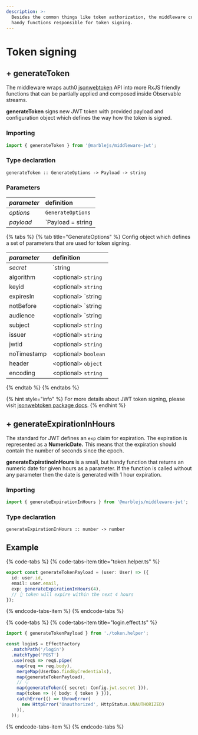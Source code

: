 ```yaml
---
description: >-
  Besides the common things like token authorization, the middleware comes with
  handy functions responsible for token signing.
---
```


# Token signing

## + **generateToken**

The middleware wraps auth0 [jsonwebtoken](https://github.com/auth0/node-jsonwebtoken) API into more RxJS friendly functions that can be partially applied and composed inside Observable streams.

**generateToken** signs new JWT token with provided payload and configuration object which defines the way how the token is signed. 

### Importing

```typescript
import { generateToken } from '@marblejs/middleware-jwt';
```

### Type declaration

```text
generateToken :: GenerateOptions -> Payload -> string
```

### Parameters

| _parameter_ | definition |
| :--- | :--- |
| _options_ | `GenerateOptions` |
| _payload_ | `Payload = string | object | Buffer` |

{% tabs %}
{% tab title="GenerateOptions" %}
Config object which defines a set of parameters that are used for token signing.

| _parameter_ | definition |
| :--- | :--- |
| _secret_ |  `string | Buffer` |
| algorithm | &lt;optional&gt; `string` |
| keyid | &lt;optional&gt; `string` |
| expiresIn | &lt;optional&gt; `string | number` |
| notBefore | &lt;optional&gt; `string | number` |
| audience | &lt;optional&gt; `string | string[]` |
| subject | &lt;optional&gt; `string` |
| issuer | &lt;optional&gt; `string` |
| jwtid | &lt;optional&gt; `string` |
| noTimestamp | &lt;optional&gt; `boolean` |
| header | &lt;optional&gt; `object` |
| encoding | &lt;optional&gt; `string` |
{% endtab %}
{% endtabs %}

{% hint style="info" %}
For more details about JWT token signing, please visit [jsonwebtoken package docs](https://github.com/auth0/node-jsonwebtoken).
{% endhint %}

## + **generateExpirationInHours**

The standard for JWT defines an `exp` claim for expiration. The expiration is represented as a **NumericDate.** This means that the expiration should contain the number of seconds since the epoch.

**generateExpiratinoInHours** is a small, but handy function that returns an numeric date for given hours as a parameter. If the function is called without any parameter then the date is generated with 1 hour expiration.

### Importing

```typescript
import { generateExpirationInHours } from '@marblejs/middleware-jwt';
```

### Type declaration

```text
generateExpirationInHours :: number -> number
```

## **Example**

{% code-tabs %}
{% code-tabs-item title="token.helper.ts" %}
```typescript
export const generateTokenPayload = (user: User) => ({
  id: user.id,
  email: user.email,
  exp: generateExpirationInHours(4), 
  // 👆 token will expire within the next 4 hours
});
```
{% endcode-tabs-item %}
{% endcode-tabs %}

{% code-tabs %}
{% code-tabs-item title="login.effect.ts" %}
```typescript
import { generateTokenPayload } from './token.helper';

const login$ = EffectFactory
  .matchPath('/login')
  .matchType('POST')
  .use(req$ => req$.pipe(
    map(req => req.body),
    mergeMap(UserDao.findByCredentials),
    map(generateTokenPayload),
    // 👇
    map(generateToken({ secret: Config.jwt.secret })),
    map(token => ({ body: { token } })),
    catchError(() => throwError(
      new HttpError('Unauthorized', HttpStatus.UNAUTHORIZED)
    )),
  ));
```
{% endcode-tabs-item %}
{% endcode-tabs %}

